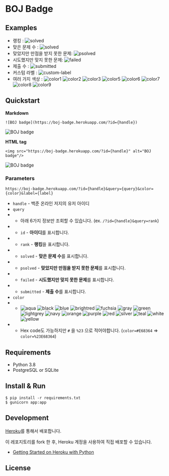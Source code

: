 # BOJ Badge


## Examples

- 랭킹 : ![solved](https://boj-badge.herokuapp.com/?id=joonas&label=BOJ%20rank)
- 맞은 문제 수 : ![solved](https://boj-badge.herokuapp.com/?id=joonas&color=green)
- 맞았지만 만점을 받지 못한 문제: ![psolved](https://boj-badge.herokuapp.com/?id=joonas&label=BOJ%20partial%20solved&query=psolved&color=orange)
- 시도했지만 맞지 못한 문제: ![failed](https://boj-badge.herokuapp.com/?id=joonas&label=BOJ%20unsolved&query=failed&color=red)
- 제출 수 : ![submitted](https://boj-badge.herokuapp.com/?id=joonas&label=custom&query=submitted&color=lightgrey)
- 커스텀 라벨 : ![custom-label](https://boj-badge.herokuapp.com/?id=joonas&label=custom&query=id)
- 여러 가지 색상 : ![color1](https://boj-badge.herokuapp.com/?id=joonas) ![color2](https://boj-badge.herokuapp.com/?id=joonas&color=blue) ![color3](https://boj-badge.herokuapp.com/?id=joonas&color=aqua) ![color5](https://boj-badge.herokuapp.com/?id=joonas&color=purple) ![color6](https://boj-badge.herokuapp.com/?id=joonas&color=yellow) ![color7](https://boj-badge.herokuapp.com/?id=joonas&color=lightgrey) ![color8](https://boj-badge.herokuapp.com/?id=joonas&color=black) ![color9](https://boj-badge.herokuapp.com/?id=joonas&color=%23E68364)

## Quickstart

**Markdown**

```
![BOJ badge](https://boj-badge.herokuapp.com/?id={handle})
```

![BOJ badge](https://boj-badge.herokuapp.com/?id=joonas)

**HTML tag**

```
<img src="https://boj-badge.herokuapp.com/?id={handle}" alt="BOJ badge"/>
```

<img src="https://boj-badge.herokuapp.com/?id=joonas" alt="BOJ badge"/>

### Parameters
```
https://boj-badge.herokuapp.com/?id={handle}&query={query}&color={color}&label={label}
```

- `handle` - 백준 온라인 저지의 유저 아이디
- `query`
- - 아래 6가지 정보만 조회할 수 있습니다. (ex. `/?id={handle}&query=rank`)
- - `id` - **아이디**를 표시합니다.
- - `rank` - **랭킹**을 표시합니다.
- - `solved` - **맞은 문제 수**를 표시합니다.
- - `psolved` - **맞았지만 만점을 받지 못한 문제**를 표시합니다.
- - `failed` - **시도했지만 맞지 못한 문제**를 표시합니다.
- - `submitted` - **제출 수**를 표시합니다.
- `color`
- - ![aqua](https://boj-badge.herokuapp.com/?id=joonas&label=aqua&query=id&color=aqua) ![black](https://boj-badge.herokuapp.com/?id=joonas&label=black&query=id&color=black) ![blue](https://boj-badge.herokuapp.com/?id=joonas&label=blue&query=id&color=blue) ![brightred](https://boj-badge.herokuapp.com/?id=joonas&label=brightred&query=id&color=brightred) ![fuchsia](https://boj-badge.herokuapp.com/?id=joonas&label=fuchsia&query=id&color=fuchsia) ![gray](https://boj-badge.herokuapp.com/?id=joonas&label=gray&query=id&color=gray) ![green](https://boj-badge.herokuapp.com/?id=joonas&label=green&query=id&color=green) ![lightgrey](https://boj-badge.herokuapp.com/?id=joonas&label=lightgrey&query=id&color=lightgrey) ![navy](https://boj-badge.herokuapp.com/?id=joonas&label=navy&query=id&color=navy) ![orange](https://boj-badge.herokuapp.com/?id=joonas&label=orange&query=id&color=orange) ![purple](https://boj-badge.herokuapp.com/?id=joonas&label=purple&query=id&color=purple) ![red](https://boj-badge.herokuapp.com/?id=joonas&label=red&query=id&color=red) ![silver](https://boj-badge.herokuapp.com/?id=joonas&label=silver&query=id&color=silver) ![teal](https://boj-badge.herokuapp.com/?id=joonas&label=teal&query=id&color=teal) ![white](https://boj-badge.herokuapp.com/?id=joonas&label=white&query=id&color=white) ![yellow](https://boj-badge.herokuapp.com/?id=joonas&label=yellow&query=id&color=yellow)
- - Hex code도 가능하지만 `#` 을 `%23` 으로 적어야합니다. (`color=#E68364` => `color=%23E68364`)

## Requirements

- Python 3.8
- PostgreSQL or SQLite

## Install & Run

```
$ pip install -r requirements.txt
$ gunicorn app:app
```

## Development

[Heroku](https://devcenter.heroku.com/articles/git)를 통해서 배포합니다.

이 레포지토리를 fork 한 후, Heroku 계정을 사용하여 직접 배포할 수 있습니다.

- [Getting Started on Heroku with Python](https://devcenter.heroku.com/articles/getting-started-with-python)

## License

